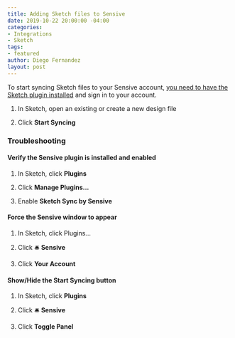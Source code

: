```yaml
---
title: Adding Sketch files to Sensive
date: 2019-10-22 20:00:00 -04:00
categories:
- Integrations
- Sketch
tags:
- featured
author: Diego Fernandez
layout: post
---
```


To start syncing Sketch files to your Sensive account, [you need to have the Sketch plugin installed](https://help.sensive.co/download-the-sketch-plugin/) and sign in to your account.

1. In Sketch, open an existing or create a new design file

2. Click **Start Syncing**

### Troubleshooting

#### Verify the Sensive plugin is installed and enabled

1. In Sketch, click **Plugins**

2. Click **Manage Plugins...**

3. Enable **Sketch Sync by Sensive**

#### Force the Sensive window to appear

1. In Sketch, click Plugins...

2. Click 🛎️ **Sensive**

3. Click **Your Account**

#### Show/Hide the Start Syncing button

1. In Sketch, click **Plugins**

2. Click 🛎️ **Sensive**

3. Click **Toggle Panel**